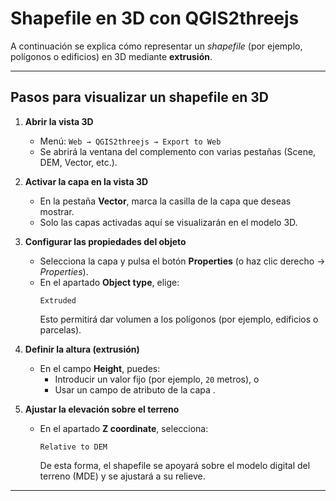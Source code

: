# Shapefile en 3D con QGIS2threejs

A continuación se explica cómo representar un *shapefile* (por ejemplo, polígonos o edificios) en 3D mediante **extrusión**.

---

## Pasos para visualizar un shapefile en 3D

1. **Abrir la vista 3D**
   - Menú: `Web → QGIS2threejs → Export to Web`
   - Se abrirá la ventana del complemento con varias pestañas (Scene, DEM, Vector, etc.).

2. **Activar la capa en la vista 3D**
   - En la pestaña **Vector**, marca la casilla de la capa que deseas mostrar.
   - Solo las capas activadas aquí se visualizarán en el modelo 3D.

3. **Configurar las propiedades del objeto**
   - Selecciona la capa y pulsa el botón **Properties** (o haz clic derecho → *Properties*).
   - En el apartado **Object type**, elige:
     ```
     Extruded
     ```
     Esto permitirá dar volumen a los polígonos (por ejemplo, edificios o parcelas).

4. **Definir la altura (extrusión)**
   - En el campo **Height**, puedes:
     - Introducir un valor fijo (por ejemplo, `20` metros), o
     - Usar un campo de atributo de la capa .

5. **Ajustar la elevación sobre el terreno**
   - En el apartado **Z coordinate**, selecciona:
     ```
     Relative to DEM
     ```
     De esta forma, el shapefile se apoyará sobre el modelo digital del terreno (MDE) y se ajustará a su relieve.


---



